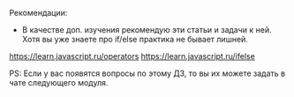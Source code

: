 Рекомендации:
- В качестве доп. изучения рекомендую эти статьи и задачи к ней. Хотя вы уже знаете про if/else практика не бывает лишней.

https://learn.javascript.ru/operators
https://learn.javascript.ru/ifelse


PS: Если у вас появятся вопросы по этому ДЗ, то вы их можете задать в чате следующего модуля.

